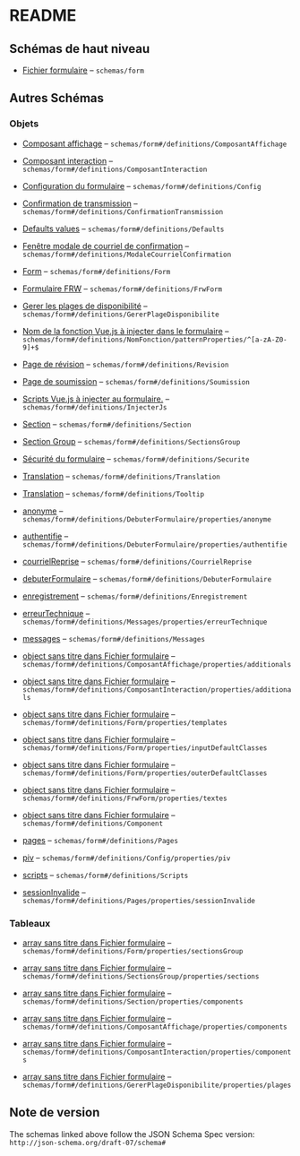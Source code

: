 # README

## Schémas de haut niveau

*   [Fichier formulaire](./frw.md "Fichier config *") – `schemas/form`

## Autres Schémas

### Objets

*   [Composant affichage](./frw-definitions-composant-affichage.md "Composant pour l'affichage") – `schemas/form#/definitions/ComposantAffichage`

*   [Composant interaction](./frw-definitions-composant-interaction.md "Composant pour l'intéraction") – `schemas/form#/definitions/ComposantInteraction`

*   [Configuration du formulaire](./frw-definitions-configuration-du-formulaire.md) – `schemas/form#/definitions/Config`

*   [Confirmation de transmission](./frw-definitions-confirmation-de-transmission.md) – `schemas/form#/definitions/ConfirmationTransmission`

*   [Defaults values](./frw-definitions-defaults-values.md) – `schemas/form#/definitions/Defaults`

*   [Fenêtre modale de courriel de confirmation](./frw-definitions-fenêtre-modale-de-courriel-de-confirmation.md) – `schemas/form#/definitions/ModaleCourrielConfirmation`

*   [Form](./frw-definitions-form.md) – `schemas/form#/definitions/Form`

*   [Formulaire FRW](./frw-definitions-formulaire-frw.md) – `schemas/form#/definitions/FrwForm`

*   [Gerer les plages de disponibilité](./frw-definitions-gerer-les-plages-de-disponibilité.md) – `schemas/form#/definitions/GererPlageDisponibilite`

*   [Nom de la fonction Vue.js à injecter dans le formulaire](./frw-definitions-nomfonction-patternproperties-nom-de-la-fonction-vuejs-à-injecter-dans-le-formulaire.md) – `schemas/form#/definitions/NomFonction/patternProperties/^[a-zA-Z0-9]+$`

*   [Page de révision](./frw-definitions-page-de-révision.md) – `schemas/form#/definitions/Revision`

*   [Page de soumission](./frw-definitions-page-de-soumission.md) – `schemas/form#/definitions/Soumission`

*   [Scripts Vue.js à injecter au formulaire.](./frw-definitions-scripts-vuejs-à-injecter-au-formulaire.md) – `schemas/form#/definitions/InjecterJs`

*   [Section](./frw-definitions-section.md) – `schemas/form#/definitions/Section`

*   [Section Group](./frw-definitions-section-group.md) – `schemas/form#/definitions/SectionsGroup`

*   [Sécurité du formulaire](./frw-definitions-sécurité-du-formulaire.md) – `schemas/form#/definitions/Securite`

*   [Translation](./frw-definitions-translation.md "Multilingue") – `schemas/form#/definitions/Translation`

*   [Translation](./frw-definitions-translation-1.md) – `schemas/form#/definitions/Tooltip`

*   [anonyme](./frw-definitions-debuterformulaire-properties-anonyme.md "Paramètres de la page permettant de débuter un formulaire anonyme") – `schemas/form#/definitions/DebuterFormulaire/properties/anonyme`

*   [authentifie](./frw-definitions-debuterformulaire-properties-authentifie.md "Paramètres de la page permettant de débuter un formulaire authentifié") – `schemas/form#/definitions/DebuterFormulaire/properties/authentifie`

*   [courrielReprise](./frw-definitions-courrielreprise.md "Paramètres associés au courriel de reprise") – `schemas/form#/definitions/CourrielReprise`

*   [debuterFormulaire](./frw-definitions-debuterformulaire.md "Paramètres de la page permettant de débuter un formulaire") – `schemas/form#/definitions/DebuterFormulaire`

*   [enregistrement](./frw-definitions-enregistrement.md "Paramètres associés à l'enregistrement d'un formulaire") – `schemas/form#/definitions/Enregistrement`

*   [erreurTechnique](./frw-definitions-messages-properties-erreurtechnique.md "Paramètres du message d'erreur technique") – `schemas/form#/definitions/Messages/properties/erreurTechnique`

*   [messages](./frw-definitions-messages.md "Paramètres associés aux différents messages") – `schemas/form#/definitions/Messages`

*   [object sans titre dans Fichier formulaire](./frw-definitions-composant-affichage-properties-additionals.md) – `schemas/form#/definitions/ComposantAffichage/properties/additionals`

*   [object sans titre dans Fichier formulaire](./frw-definitions-composant-interaction-properties-additionals.md) – `schemas/form#/definitions/ComposantInteraction/properties/additionals`

*   [object sans titre dans Fichier formulaire](./frw-definitions-form-properties-templates.md) – `schemas/form#/definitions/Form/properties/templates`

*   [object sans titre dans Fichier formulaire](./frw-definitions-form-properties-inputdefaultclasses.md) – `schemas/form#/definitions/Form/properties/inputDefaultClasses`

*   [object sans titre dans Fichier formulaire](./frw-definitions-form-properties-outerdefaultclasses.md) – `schemas/form#/definitions/Form/properties/outerDefaultClasses`

*   [object sans titre dans Fichier formulaire](./frw-definitions-formulaire-frw-properties-textes.md) – `schemas/form#/definitions/FrwForm/properties/textes`

*   [object sans titre dans Fichier formulaire](./frw-definitions-component.md) – `schemas/form#/definitions/Component`

*   [pages](./frw-definitions-pages.md "Paramètres associés à différentes pages") – `schemas/form#/definitions/Pages`

*   [piv](./frw-definitions-configuration-du-formulaire-properties-piv.md "Paramètres associés au PIV") – `schemas/form#/definitions/Config/properties/piv`

*   [scripts](./frw-definitions-scripts.md "(Avancé) Paramètres d'injection de javascript") – `schemas/form#/definitions/Scripts`

*   [sessionInvalide](./frw-definitions-pages-properties-sessioninvalide.md "Paramètres associés à la page de session invalide") – `schemas/form#/definitions/Pages/properties/sessionInvalide`

### Tableaux

*   [array sans titre dans Fichier formulaire](./frw-definitions-form-properties-sectionsgroup.md) – `schemas/form#/definitions/Form/properties/sectionsGroup`

*   [array sans titre dans Fichier formulaire](./frw-definitions-section-group-properties-sections.md) – `schemas/form#/definitions/SectionsGroup/properties/sections`

*   [array sans titre dans Fichier formulaire](./frw-definitions-section-properties-components.md) – `schemas/form#/definitions/Section/properties/components`

*   [array sans titre dans Fichier formulaire](./frw-definitions-composant-affichage-properties-components.md) – `schemas/form#/definitions/ComposantAffichage/properties/components`

*   [array sans titre dans Fichier formulaire](./frw-definitions-composant-interaction-properties-components.md) – `schemas/form#/definitions/ComposantInteraction/properties/components`

*   [array sans titre dans Fichier formulaire](./frw-definitions-gerer-les-plages-de-disponibilité-properties-plages.md) – `schemas/form#/definitions/GererPlageDisponibilite/properties/plages`

## Note de version

The schemas linked above follow the JSON Schema Spec version: `http://json-schema.org/draft-07/schema#`
